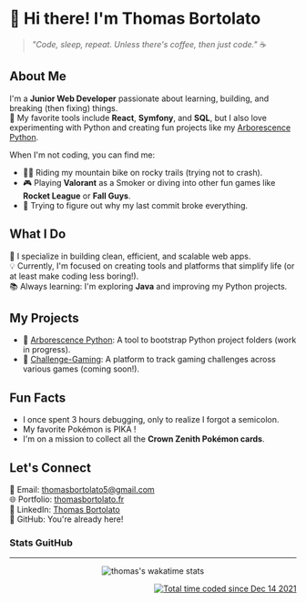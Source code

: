 # 👋 Hi there! I'm Thomas Bortolato  

> _"Code, sleep, repeat. Unless there's coffee, then just code."_ ☕

## About Me  
I'm a **Junior Web Developer** passionate about learning, building, and breaking (then fixing) things.  
🔧 My favorite tools include **React**, **Symfony**, and **SQL**, but I also love experimenting with Python and creating fun projects like my [Arborescence Python](https://github.com/thomas370/Arborecense_python).  

When I'm not coding, you can find me:  
- 🚵‍♂️ Riding my mountain bike on rocky trails (trying not to crash).  
- 🎮 Playing **Valorant** as a Smoker or diving into other fun games like **Rocket League** or **Fall Guys**.  
- 🤔 Trying to figure out why my last commit broke everything.  

## What I Do  
🌟 I specialize in building clean, efficient, and scalable web apps.  
💡 Currently, I'm focused on creating tools and platforms that simplify life (or at least make coding less boring!).  
📚 Always learning: I'm exploring **Java** and improving my Python projects.  

## My Projects  
- 🚀 [Arborescence Python](https://github.com/thomas370/Arborecense_python): A tool to bootstrap Python project folders (work in progress).  
- 🎲 [Challenge-Gaming](https://github.com/...): A platform to track gaming challenges across various games (coming soon!).  

## Fun Facts  
- I once spent 3 hours debugging, only to realize I forgot a semicolon.  
- My favorite Pokémon is PIKA !  
- I'm on a mission to collect all the **Crown Zenith Pokémon cards**.  

## Let's Connect  
📧 Email: [thomasbortolato5@gmail.com](mailto:thomasbortolato5@gmail.com)  
🌐 Portfolio: [thomasbortolato.fr](https://thomasbortolato.fr)  
💼 LinkedIn: [Thomas Bortolato](https://www.linkedin.com/in/thomas-bortolato/)  
🐙 GitHub: You're already here!  

### Stats GuitHub
---
<p align="center">
<img src="https://github-readme-stats.vercel.app/api/wakatime?username=thomas370&amp;theme=react" alt="thomas's wakatime stats">
</p>


 </div>
<div align="right">
<a href="https://wakatime.com/@b1c7d523-d82f-4c8b-b5bd-fcb4727ea04a"><img src="https://wakatime.com/badge/user/b1c7d523-d82f-4c8b-b5bd-fcb4727ea04a.svg" alt="Total time coded since Dec 14 2021" /></a>
 </div>
